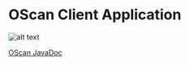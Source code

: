 # OScan Client Application
![alt text](https://trello-attachments.s3.amazonaws.com/5ad77112b5cb3cd30e80b7ea/5ad77cc09d41ee6e5f8eb1e1/219c3d65da60e85a219f886b04f4836d/Logo.png)

<a href="https://miraiseikou.github.io/OScanClient/" Style="">OScan JavaDoc</a>
